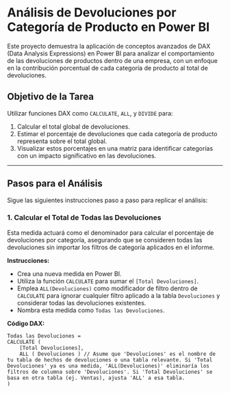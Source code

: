 # Análisis de Devoluciones por Categoría de Producto en Power BI

Este proyecto demuestra la aplicación de conceptos avanzados de DAX (Data Analysis Expressions) en Power BI para analizar el comportamiento de las devoluciones de productos dentro de una empresa, con un enfoque en la contribución porcentual de cada categoría de producto al total de devoluciones.

## Objetivo de la Tarea

Utilizar funciones DAX como `CALCULATE`, `ALL`, y `DIVIDE` para:
1. Calcular el total global de devoluciones.
2. Estimar el porcentaje de devoluciones que cada categoría de producto representa sobre el total global.
3. Visualizar estos porcentajes en una matriz para identificar categorías con un impacto significativo en las devoluciones.

---

## Pasos para el Análisis

Sigue las siguientes instrucciones paso a paso para replicar el análisis:

### 1. Calcular el Total de Todas las Devoluciones

Esta medida actuará como el denominador para calcular el porcentaje de devoluciones por categoría, asegurando que se consideren todas las devoluciones sin importar los filtros de categoría aplicados en el informe.

**Instrucciones:**
* Crea una nueva medida en Power BI.
* Utiliza la función `CALCULATE` para sumar el `[Total Devoluciones]`.
* Emplea `ALL(Devoluciones)` como modificador de filtro dentro de `CALCULATE` para ignorar cualquier filtro aplicado a la tabla `Devoluciones` y considerar todas las devoluciones existentes.
* Nombra esta medida como `Todas las Devoluciones`.

**Código DAX:**

```dax
Todas las Devoluciones =
CALCULATE (
    [Total Devoluciones],
    ALL ( Devoluciones ) // Asume que 'Devoluciones' es el nombre de tu tabla de hechos de devoluciones o una tabla relevante. Si 'Total Devoluciones' ya es una medida, 'ALL(Devoluciones)' eliminaría los filtros de columna sobre 'Devoluciones'. Si 'Total Devoluciones' se basa en otra tabla (ej. Ventas), ajusta 'ALL' a esa tabla.
)